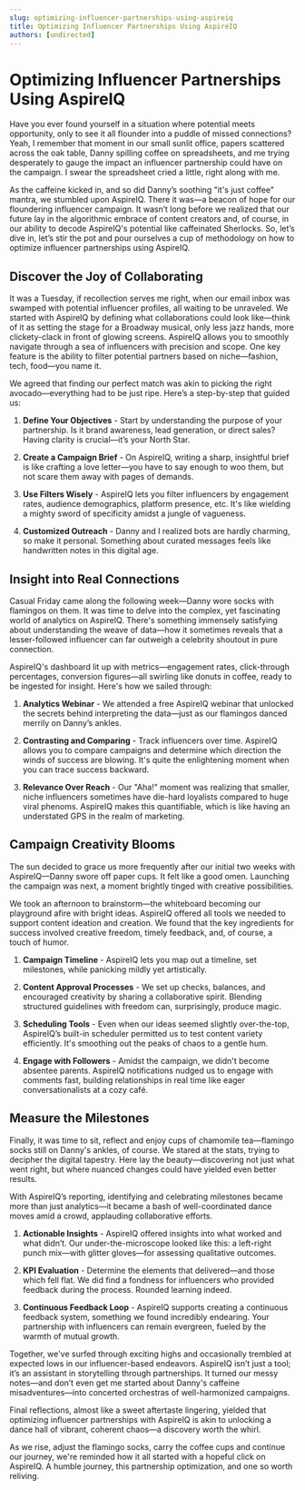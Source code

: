```yaml
---
slug: optimizing-influencer-partnerships-using-aspireiq
title: Optimizing Influencer Partnerships Using AspireIQ
authors: [undirected]
---
```



# Optimizing Influencer Partnerships Using AspireIQ

Have you ever found yourself in a situation where potential meets opportunity, only to see it all flounder into a puddle of missed connections? Yeah, I remember that moment in our small sunlit office, papers scattered across the oak table, Danny spilling coffee on spreadsheets, and me trying desperately to gauge the impact an influencer partnership could have on the campaign. I swear the spreadsheet cried a little, right along with me.

As the caffeine kicked in, and so did Danny’s soothing "it's just coffee" mantra, we stumbled upon AspireIQ. There it was—a beacon of hope for our floundering influencer campaign. It wasn’t long before we realized that our future lay in the algorithmic embrace of content creators and, of course, in our ability to decode AspireIQ's potential like caffeinated Sherlocks. So, let’s dive in, let’s stir the pot and pour ourselves a cup of methodology on how to optimize influencer partnerships using AspireIQ.

## Discover the Joy of Collaborating

It was a Tuesday, if recollection serves me right, when our email inbox was swamped with potential influencer profiles, all waiting to be unraveled. We started with AspireIQ by defining what collaborations could look like—think of it as setting the stage for a Broadway musical, only less jazz hands, more clickety-clack in front of glowing screens. AspireIQ allows you to smoothly navigate through a sea of influencers with precision and scope. One key feature is the ability to filter potential partners based on niche—fashion, tech, food—you name it. 

We agreed that finding our perfect match was akin to picking the right avocado—everything had to be just ripe. Here’s a step-by-step that guided us:

1. **Define Your Objectives** - Start by understanding the purpose of your partnership. Is it brand awareness, lead generation, or direct sales? Having clarity is crucial—it’s your North Star.
   
2. **Create a Campaign Brief** - On AspireIQ, writing a sharp, insightful brief is like crafting a love letter—you have to say enough to woo them, but not scare them away with pages of demands.

3. **Use Filters Wisely** - AspireIQ lets you filter influencers by engagement rates, audience demographics, platform presence, etc. It's like wielding a mighty sword of specificity amidst a jungle of vagueness.

4. **Customized Outreach** - Danny and I realized bots are hardly charming, so make it personal. Something about curated messages feels like handwritten notes in this digital age.

## Insight into Real Connections

Casual Friday came along the following week—Danny wore socks with flamingos on them. It was time to delve into the complex, yet fascinating world of analytics on AspireIQ. There's something immensely satisfying about understanding the weave of data—how it sometimes reveals that a lesser-followed influencer can far outweigh a celebrity shoutout in pure connection.

AspireIQ's dashboard lit up with metrics—engagement rates, click-through percentages, conversion figures—all swirling like donuts in coffee, ready to be ingested for insight. Here's how we sailed through:

1. **Analytics Webinar** - We attended a free AspireIQ webinar that unlocked the secrets behind interpreting the data—just as our flamingos danced merrily on Danny’s ankles.

2. **Contrasting and Comparing** - Track influencers over time. AspireIQ allows you to compare campaigns and determine which direction the winds of success are blowing. It's quite the enlightening moment when you can trace success backward.

3. **Relevance Over Reach** - Our "Aha!" moment was realizing that smaller, niche influencers sometimes have die-hard loyalists compared to huge viral phenoms. AspireIQ makes this quantifiable, which is like having an understated GPS in the realm of marketing.

## Campaign Creativity Blooms

The sun decided to grace us more frequently after our initial two weeks with AspireIQ—Danny swore off paper cups. It felt like a good omen. Launching the campaign was next, a moment brightly tinged with creative possibilities.

We took an afternoon to brainstorm—the whiteboard becoming our playground afire with bright ideas. AspireIQ offered all tools we needed to support content ideation and creation. We found that the key ingredients for success involved creative freedom, timely feedback, and, of course, a touch of humor.

1. **Campaign Timeline** - AspireIQ lets you map out a timeline, set milestones, while panicking mildly yet artistically. 

2. **Content Approval Processes** - We set up checks, balances, and encouraged creativity by sharing a collaborative spirit. Blending structured guidelines with freedom can, surprisingly, produce magic.

3. **Scheduling Tools** - Even when our ideas seemed slightly over-the-top, AspireIQ’s built-in scheduler permitted us to test content variety efficiently. It's smoothing out the peaks of chaos to a gentle hum.

4. **Engage with Followers** - Amidst the campaign, we didn't become absentee parents. AspireIQ notifications nudged us to engage with comments fast, building relationships in real time like eager conversationalists at a cozy café.

## Measure the Milestones

Finally, it was time to sit, reflect and enjoy cups of chamomile tea—flamingo socks still on Danny's ankles, of course. We stared at the stats, trying to decipher the digital tapestry. Here lay the beauty—discovering not just what went right, but where nuanced changes could have yielded even better results.

With AspireIQ’s reporting, identifying and celebrating milestones became more than just analytics—it became a bash of well-coordinated dance moves amid a crowd, applauding collaborative efforts.

1. **Actionable Insights** - AspireIQ offered insights into what worked and what didn’t. Our under-the-microscope looked like this: a left-right punch mix—with glitter gloves—for assessing qualitative outcomes.

2. **KPI Evaluation** - Determine the elements that delivered—and those which fell flat. We did find a fondness for influencers who provided feedback during the process. Rounded learning indeed.

3. **Continuous Feedback Loop** - AspireIQ supports creating a continuous feedback system, something we found incredibly endearing. Your partnership with influencers can remain evergreen, fueled by the warmth of mutual growth.

Together, we've surfed through exciting highs and occasionally trembled at expected lows in our influencer-based endeavors. AspireIQ isn’t just a tool; it’s an assistant in storytelling through partnerships. It turned our messy notes—and don’t even get me started about Danny's caffeine misadventures—into concerted orchestras of well-harmonized campaigns.

Final reflections, almost like a sweet aftertaste lingering, yielded that optimizing influencer partnerships with AspireIQ is akin to unlocking a dance hall of vibrant, coherent chaos—a discovery worth the whirl.

As we rise, adjust the flamingo socks, carry the coffee cups and continue our journey, we're reminded how it all started with a hopeful click on AspireIQ. A humble journey, this partnership optimization, and one so worth reliving.